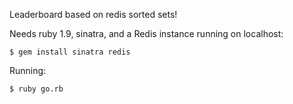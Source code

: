 Leaderboard based on redis sorted sets!

Needs ruby 1.9, sinatra, and a Redis instance running on localhost:
<pre><code>$ gem install sinatra redis</code></pre>
Running:
<pre><code>$ ruby go.rb</pre></code>
